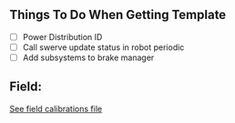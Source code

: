 Things To Do When Getting Template
----------------------------------
- [ ] Power Distribution ID
- [ ] Call swerve update status in robot periodic
- [ ] Add subsystems to brake manager

Field:
-----------------------
[See field calibrations file](field/FieldCalibrations.md)
